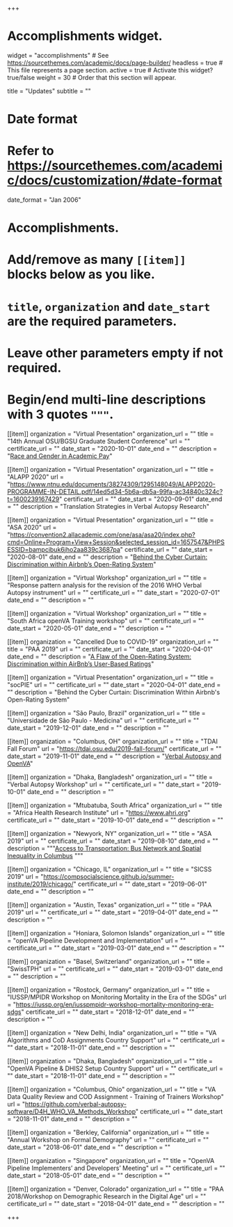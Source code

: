 +++
# Accomplishments widget.
widget = "accomplishments"  # See https://sourcethemes.com/academic/docs/page-builder/
headless = true  # This file represents a page section.
active = true  # Activate this widget? true/false
weight = 30  # Order that this section will appear.

title = "Updates"
subtitle = ""

# Date format
#   Refer to https://sourcethemes.com/academic/docs/customization/#date-format
date_format = "Jan 2006"

# Accomplishments.
#   Add/remove as many `[[item]]` blocks below as you like.
#   `title`, `organization` and `date_start` are the required parameters.
#   Leave other parameters empty if not required.
#   Begin/end multi-line descriptions with 3 quotes `"""`.

[[item]]
  organization = "Virtual Presentation"
  organization_url = ""
  title = "14th Annual OSU/BGSU Graduate Student Conference"
  url = ""
  certificate_url = ""
  date_start = "2020-10-01"
  date_end = ""
  description = "[Race and Gender in Academic Pay](/Posts/osu_bgsu_CHOI&AXXE.pdf)"

[[item]]
  organization = "Virtual Presentation"
  organization_url = ""
  title = "ALAPP 2020"
  url = "https://www.ntnu.edu/documents/38274309/1295148049/ALAPP2020-PROGRAMME-IN-DETAIL.pdf/14ed5d34-5b6a-db5a-99fa-ac34840c324c?t=1600239167429"
  certificate_url = ""
  date_start = "2020-09-01"
  date_end = ""
  description = "Translation Strategies in Verbal Autopsy Research"

[[item]]
  organization = "Virtual Presentation"
  organization_url = ""
  title = "ASA 2020"
  url = "https://convention2.allacademic.com/one/asa/asa20/index.php?cmd=Online+Program+View+Session&selected_session_id=1657547&PHPSESSID=bampcibuk6jho2aa839c3687pa"
  certificate_url = ""
  date_start = "2020-08-01"
  date_end = ""
  description = "[Behind the Cyber Curtain: Discrimination within Airbnb’s Open-Rating System](/posts/ASA2020_AXXE_CHOI_Final.pdf)"

[[item]]
  organization = "Virtual Workshop"
  organization_url = ""
  title = "Response pattern analysis for the revision of the 2016 WHO Verbal Autopsy instrument"
  url = ""
  certificate_url = ""
  date_start = "2020-07-01"
  date_end = ""
  description = ""

[[item]]
  organization = "Virtual Workshop"
  organization_url = ""
  title = "South Africa openVA Training workshop"
  url = ""
  certificate_url = ""
  date_start = "2020-05-01"
  date_end = ""
  description = ""

[[item]]
  organization = "Cancelled Due to COVID-19"
  organization_url = ""
  title = "PAA 2019"
  url = ""
  certificate_url = ""
  date_start = "2020-04-01"
  date_end = ""
  description = "[A Flaw of the Open-Rating System: Discrimination within AirBnb’s User-Based Ratings](https://events.rdmobile.com/Lists/Details/1015286)"

[[item]]
  organization = "Virtual Presentation"
  organization_url = ""
  title = "socPIE"
  url = ""
  certificate_url = ""
  date_start = "2020-04-01"
  date_end = ""
  description = "Behind the Cyber Curtain: Discrimination Within Airbnb's Open-Rating System"


[[item]]
  organization = "São Paulo, Brazil"
  organization_url = ""
  title = "Universidade de São Paulo - Medicina"
  url = ""
  certificate_url = ""
  date_start = "2019-12-01"
  date_end = ""
  description = ""

[[item]]
  organization = "Columbus, OH"
  organization_url = ""
  title = "TDAI Fall Forum"
  url = "https://tdai.osu.edu/2019-fall-forum/"
  certificate_url = ""
  date_start = "2019-11-01"
  date_end = ""
  description = "[Verbal Autopsy and OpenVA](/posts/poster_tdai.pdf)"

[[item]]
  organization = "Dhaka, Bangladesh"
  organization_url = ""
  title = "Verbal Autopsy Workshop"
  url = ""
  certificate_url = ""
  date_start = "2019-10-01"
  date_end = ""
  description = ""

[[item]]
  organization = "Mtubatuba, South Africa"
  organization_url = ""
  title = "Africa Health Research Institute"
  url = "https://www.ahri.org"
  certificate_url = ""
  date_start = "2019-10-01"
  date_end = ""
  description = ""

[[item]]
  organization = "Newyork, NY"
  organization_url = ""
  title = "ASA 2019"
  url = ""
  certificate_url = ""
  date_start = "2019-08-10"
  date_end = ""
  description = """[Access to Transportation: Bus Network and Spatial Inequality in Columbus](/posts/asa_081019_Choi.html)
  """

[[item]]
  organization = "Chicago, IL"
  organization_url = ""
  title = "SICSS 2019"
  url = "https://compsocialscience.github.io/summer-institute/2019/chicago/"
  certificate_url = ""
  date_start = "2019-06-01"
  date_end = ""
  description = ""

[[item]]
  organization = "Austin, Texas"
  organization_url = ""
  title = "PAA 2019"
  url = ""
  certificate_url = ""
  date_start = "2019-04-01"
  date_end = ""
  description = ""

[[item]]
  organization = "Honiara, Solomon Islands"
  organization_url = ""
  title = "openVA Pipeline Development and Implementation"
  url = ""
  certificate_url = ""
  date_start = "2019-03-01"
  date_end = ""
  description = ""

[[item]]
  organization = "Basel, Switzerland"
  organization_url = ""
  title = "SwissTPH"
  url = ""
  certificate_url = ""
  date_start = "2019-03-01"
  date_end = ""
  description = ""

[[item]]
  organization = "Rostock, Germany"
  organization_url = ""
  title = "IUSSP/MPIDR Workshop on Monitoring Mortality in the Era of the SDGs"
  url = "https://iussp.org/en/iusspmpidr-workshop-mortality-monitoring-era-sdgs"
  certificate_url = ""
  date_start = "2018-12-01"
  date_end = ""
  description = ""

[[item]]
  organization = "New Delhi, India"
  organization_url = ""
  title = "VA Algorithms and CoD Assignments Country Support"
  url = ""
  certificate_url = ""
  date_start = "2018-11-01"
  date_end = ""
  description = ""

[[item]]
  organization = "Dhaka, Bangladesh"
  organization_url = ""
  title = "OpenVA Pipeline & DHIS2 Setup Country Support"
  url = ""
  certificate_url = ""
  date_start = "2018-11-01"
  date_end = ""
  description = ""

[[item]]
  organization = "Columbus, Ohio"
  organization_url = ""
  title = "VA Data Quality Review and COD Assignment - Training of Trainers Workshop"
  url = "https://github.com/verbal-autopsy-software/D4H_WHO_VA_Methods_Workshop"
  certificate_url = ""
  date_start = "2018-11-01"
  date_end = ""
  description = ""

[[item]]
  organization = "Berkley, California"
  organization_url = ""
  title = "Annual Workshop on Formal Demography"
  url = ""
  certificate_url = ""
  date_start = "2018-06-01"
  date_end = ""
  description = ""

[[item]]
  organization = "Singapore"
  organization_url = ""
  title = "OpenVA Pipeline Implementers’ and Developers’ Meeting"
  url = ""
  certificate_url = ""
  date_start = "2018-05-01"
  date_end = ""
  description = ""

[[item]]
  organization = "Denver, Colorado"
  organization_url = ""
  title = "PAA 2018/Workshop on Demographic Research in the Digital Age"
  url = ""
  certificate_url = ""
  date_start = "2018-04-01"
  date_end = ""
  description = ""

+++